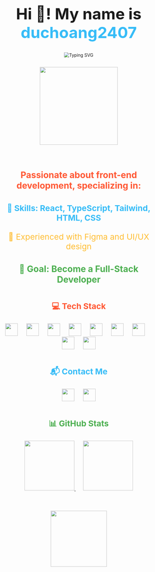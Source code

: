 <div align="center" style="margin-bottom: 80px;">
  <h1 style="font-size: 50px; font-weight: bold;">Hi 👋! My name is <span style="color: #36BCF7;">duchoang2407</span></h1>
  
  <div style="margin-bottom: 30px;">
    <img src="https://readme-typing-svg.demolab.com?font=Fira+Code&weight=600&size=32&duration=4000&pause=1000&color=36BCF7&center=true&width=700&lines=Coffee+Lover+%E2%98%95" alt="Typing SVG" />
  </div>

  <img height="250" src="https://media1.giphy.com/media/v1.Y2lkPTc5MGI3NjExN2J4dmluMnhxajE2amV5bmp1aDdidnkxZXp2bHZuaXltMnZwZ3QxcCZlcD12MV9pbnRlcm5hbF9naWZfYnlfaWQmY3Q9Zw/ex5WFJM3hioHAIu5Vy/giphy.gif" />
</div>

<p align="center" style="color: #FF5733; font-size: 28px; font-weight: bold; margin-bottom: 40px;">
  Passionate about front-end development, specializing in:
</p>

<p align="center" style="color: #36BCF7; font-size: 26px; font-weight: bold; margin-bottom: 30px;">
  🚀 Skills: React, TypeScript, Tailwind, HTML, CSS
</p>

<p align="center" style="color: #FFBD33; font-size: 26px; margin-bottom: 40px;">
  🎨 Experienced with Figma and UI/UX design
</p>

<p align="center" style="color: #4CAF50; font-size: 28px; font-weight: bold; margin-bottom: 50px;">
  🎯 Goal: <strong>Become a Full-Stack Developer</strong>
</p>

<p align="center" style="font-size: 26px; color: #FF5733; font-weight: bold; margin-bottom: 30px;">
  💻 Tech Stack
</p>
<div align="center" style="margin-bottom: 50px;">
  <img src="https://cdn.jsdelivr.net/gh/devicons/devicon/icons/javascript/javascript-original.svg" height="40" />
  <img width="20" />
  <img src="https://cdn.jsdelivr.net/gh/devicons/devicon/icons/typescript/typescript-original.svg" height="40" />
  <img width="20" />
  <img src="https://cdn.jsdelivr.net/gh/devicons/devicon/icons/react/react-original.svg" height="40" />
  <img width="20" />
  <img src="https://cdn.jsdelivr.net/gh/devicons/devicon/icons/html5/html5-original.svg" height="40" />
  <img width="20" />
  <img src="https://cdn.jsdelivr.net/gh/devicons/devicon/icons/css3/css3-original.svg" height="40" />
  <img width="20" />
  <img src="https://cdn.jsdelivr.net/gh/devicons/devicon/icons/cplusplus/cplusplus-original.svg" height="40" />
  <img width="20" />
  <img src="https://cdn.jsdelivr.net/gh/devicons/devicon/icons/figma/figma-original.svg" height="40" />
  <img width="20" />
  <img src="https://cdn.jsdelivr.net/gh/devicons/devicon/icons/tailwindcss/tailwindcss-original-wordmark.svg" height="40" />
  <img width="20" />
  <img src="https://cdn.jsdelivr.net/gh/devicons/devicon/icons/vscode/vscode-original.svg" height="40" />
</div>

<p align="center" style="font-size: 26px; color: #36BCF7; font-weight: bold; margin-bottom: 30px;">
  📬 Contact Me
</p>
<div align="center" style="margin-bottom: 50px;">
  <img src="https://img.shields.io/static/v1?message=Gmail&logo=gmail&label=&color=D14836&logoColor=white&labelColor=&style=for-the-badge" height="40" />
  <img width="20" />
  <img src="https://img.shields.io/static/v1?message=Facebook&logo=facebook&label=&color=1877F2&logoColor=white&labelColor=&style=for-the-badge" height="40" />
</div>

<p align="center" style="font-size: 26px; color: #4CAF50; font-weight: bold; margin-bottom: 30px;">
  📊 GitHub Stats
</p>
<div align="center" style="margin-bottom: 50px;">
  <a href="http://www.github.com/duchoang2407">
    <img src="https://github-readme-stats.vercel.app/api?username=duchoang2407&hide_title=false&hide_rank=false&show_icons=true&include_all_commits=true&count_private=true&disable_animations=false&theme=dracula&locale=en&hide_border=false" height="160" />
  </a>
  
  <img width="20" />
  
  <a href="http://www.github.com/duchoang2407">
    <img src="https://github-readme-stats.vercel.app/api/top-langs?username=duchoang2407&locale=en&hide_title=false&layout=compact&card_width=320&langs_count=5&theme=dracula&hide_border=false" height="160" />
  </a>

  <br /><br />

  <a href="http://www.github.com/duchoang2407">
    <img src="https://github-readme-streak-stats.herokuapp.com/?user=duchoang2407&stroke=ffffff&background=1c1917&ring=0891b2&fire=0891b2&currStreakNum=ffffff&currStreakLabel=0891b2&sideNums=ffffff&sideLabels=ffffff&dates=ffffff&hide_border=true" height="180" />
  </a>
</div>
